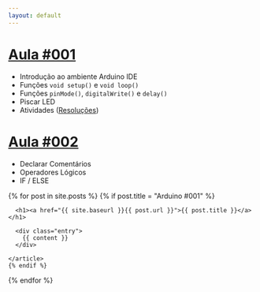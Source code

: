 ```yaml
---
layout: default
---
```



# [**Aula #001**](https://italohdc.github.io/arduino-101/posts/arduino-001/)
  * Introdução ao ambiente Arduino IDE
  * Funções ``void setup()`` e ``void loop()``
  * Funções ``pinMode()``, ``digitalWrite()`` e ``delay()``
  * Piscar LED
  * Atividades ([Resoluções](https://github.com/italohdc/arduino-101/tree/master/Atividades/Arduino-001))

# [**Aula #002**](https://italohdc.github.io/arduino-101/posts/arduino-002/)
  * Declarar Comentários
  * Operadores Lógicos
  * IF / ELSE

<div class="posts">
  {% for post in site.posts %}
    {% if post.title = "Arduino #001" %}
    <article class="post">

      <h1><a href="{{ site.baseurl }}{{ post.url }}">{{ post.title }}</a></h1>

      <div class="entry">
        {{ content }}
      </div>

    </article>
    {% endif %}
  {% endfor %}
</div>
